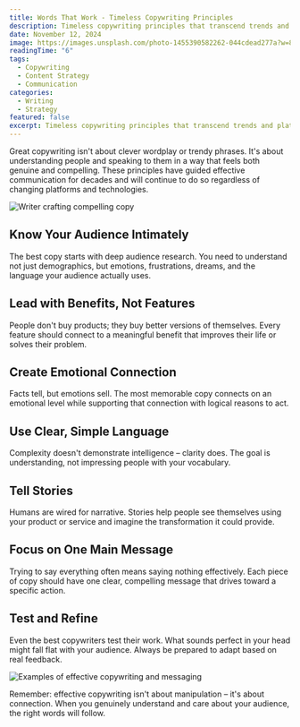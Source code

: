 ```yaml
---
title: Words That Work - Timeless Copywriting Principles
description: Timeless copywriting principles that transcend trends and platforms. Learn the foundational elements that make copy compelling and memorable.
date: November 12, 2024
image: https://images.unsplash.com/photo-1455390582262-044cdead277a?w=800&h=600&fit=crop&crop=center
readingTime: "6"
tags:
  - Copywriting
  - Content Strategy
  - Communication
categories:
  - Writing
  - Strategy
featured: false
excerpt: Timeless copywriting principles that transcend trends and platforms. Learn the foundational elements that make copy compelling and memorable.
---
```


Great copywriting isn't about clever wordplay or trendy phrases. It's about understanding people and speaking to them in a way that feels both genuine and compelling. These principles have guided effective communication for decades and will continue to do so regardless of changing platforms and technologies.

![Writer crafting compelling copy](https://images.unsplash.com/photo-1486312338219-ce68d2c6f44d?w=800&h=400&fit=crop&crop=center)

## Know Your Audience Intimately

The best copy starts with deep audience research. You need to understand not just demographics, but emotions, frustrations, dreams, and the language your audience actually uses.

## Lead with Benefits, Not Features

People don't buy products; they buy better versions of themselves. Every feature should connect to a meaningful benefit that improves their life or solves their problem.

## Create Emotional Connection

Facts tell, but emotions sell. The most memorable copy connects on an emotional level while supporting that connection with logical reasons to act.

## Use Clear, Simple Language

Complexity doesn't demonstrate intelligence – clarity does. The goal is understanding, not impressing people with your vocabulary.

## Tell Stories

Humans are wired for narrative. Stories help people see themselves using your product or service and imagine the transformation it could provide.

## Focus on One Main Message

Trying to say everything often means saying nothing effectively. Each piece of copy should have one clear, compelling message that drives toward a specific action.

## Test and Refine

Even the best copywriters test their work. What sounds perfect in your head might fall flat with your audience. Always be prepared to adapt based on real feedback.

![Examples of effective copywriting and messaging](https://images.unsplash.com/photo-1542435503-956c469947f6?w=800&h=300&fit=crop&crop=center)

Remember: effective copywriting isn't about manipulation – it's about connection. When you genuinely understand and care about your audience, the right words will follow.
